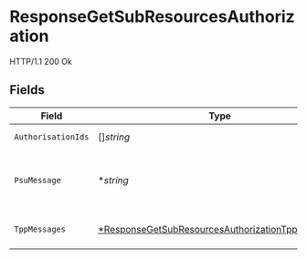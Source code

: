 # ResponseGetSubResourcesAuthorization

HTTP/1.1 200 Ok


## Fields

| Field                                                                                                                      | Type                                                                                                                       | Required                                                                                                                   | Description                                                                                                                | Example                                                                                                                    |
| -------------------------------------------------------------------------------------------------------------------------- | -------------------------------------------------------------------------------------------------------------------------- | -------------------------------------------------------------------------------------------------------------------------- | -------------------------------------------------------------------------------------------------------------------------- | -------------------------------------------------------------------------------------------------------------------------- |
| `AuthorisationIds`                                                                                                         | []*string*                                                                                                                 | :heavy_minus_sign:                                                                                                         | Array de authorisationIds.                                                                                                 |                                                                                                                            |
| `PsuMessage`                                                                                                               | **string*                                                                                                                  | :heavy_minus_sign:                                                                                                         | Texto enviado al TPP a través del HUB para ser mostrado al PSU.                                                            | Mensaje de ejemplo                                                                                                         |
| `TppMessages`                                                                                                              | [*ResponseGetSubResourcesAuthorizationTppMessages](../../models/shared/responsegetsubresourcesauthorizationtppmessages.md) | :heavy_minus_sign:                                                                                                         | Mensaje para el TPP enviado a través del HUB.                                                                              |                                                                                                                            |